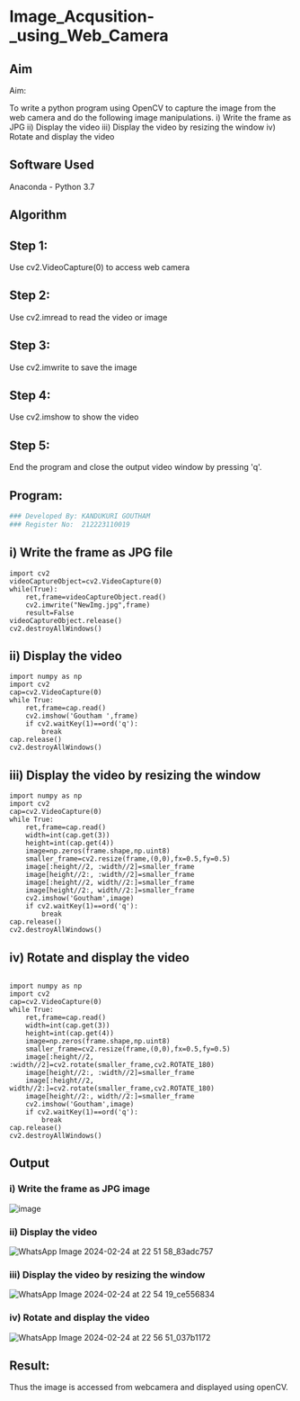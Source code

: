 # Image_Acqusition-_using_Web_Camera
## Aim
 
Aim:
 
To write a python program using OpenCV to capture the image from the web camera and do the following image manipulations.
i) Write the frame as JPG 
ii) Display the video 
iii) Display the video by resizing the window
iv) Rotate and display the video

## Software Used
Anaconda - Python 3.7
## Algorithm
## Step 1:
Use cv2.VideoCapture(0) to access web camera

## Step 2:
Use cv2.imread to read the video or image

## Step 3:
Use cv2.imwrite to save the image

## Step 4:
Use cv2.imshow to show the video

## Step 5:
End the program and close the output video window by pressing 'q'.

## Program:
``` Python
### Developed By: KANDUKURI GOUTHAM
### Register No:  212223110019
```
## i) Write the frame as JPG file
```
import cv2
videoCaptureObject=cv2.VideoCapture(0)
while(True):
    ret,frame=videoCaptureObject.read()
    cv2.imwrite("NewImg.jpg",frame)
    result=False
videoCaptureObject.release()
cv2.destroyAllWindows()
```
## ii) Display the video
```
import numpy as np
import cv2
cap=cv2.VideoCapture(0)
while True:
    ret,frame=cap.read()
    cv2.imshow('Goutham ',frame)
    if cv2.waitKey(1)==ord('q'):
        break
cap.release()
cv2.destroyAllWindows()
```
## iii) Display the video by resizing the window
```
import numpy as np
import cv2
cap=cv2.VideoCapture(0)
while True:
    ret,frame=cap.read()
    width=int(cap.get(3))
    height=int(cap.get(4))
    image=np.zeros(frame.shape,np.uint8)
    smaller_frame=cv2.resize(frame,(0,0),fx=0.5,fy=0.5)
    image[:height//2, :width//2]=smaller_frame
    image[height//2:, :width//2]=smaller_frame
    image[:height//2, width//2:]=smaller_frame
    image[height//2:, width//2:]=smaller_frame
    cv2.imshow('Goutham',image)
    if cv2.waitKey(1)==ord('q'):
        break
cap.release()
cv2.destroyAllWindows()
```
## iv) Rotate and display the video
```

import numpy as np
import cv2
cap=cv2.VideoCapture(0)
while True:
    ret,frame=cap.read()
    width=int(cap.get(3))
    height=int(cap.get(4))
    image=np.zeros(frame.shape,np.uint8)
    smaller_frame=cv2.resize(frame,(0,0),fx=0.5,fy=0.5)
    image[:height//2, :width//2]=cv2.rotate(smaller_frame,cv2.ROTATE_180)
    image[height//2:, :width//2]=smaller_frame
    image[:height//2, width//2:]=cv2.rotate(smaller_frame,cv2.ROTATE_180)
    image[height//2:, width//2:]=smaller_frame
    cv2.imshow('Goutham',image)
    if cv2.waitKey(1)==ord('q'):
        break
cap.release()
cv2.destroyAllWindows()
```
## Output

### i) Write the frame as JPG image
![image](https://github.com/Goutham2306/Image_Acqusition-_using_Web_Camera/assets/138971154/d4ecaa87-6a74-41a2-9a06-4b9490a796ff)

### ii) Display the video

![WhatsApp Image 2024-02-24 at 22 51 58_83adc757](https://github.com/Goutham2306/Image_Acqusition-_using_Web_Camera/assets/138971154/988728d0-c8b7-46d6-8ca3-dff8a56b610c)


### iii) Display the video by resizing the window
![WhatsApp Image 2024-02-24 at 22 54 19_ce556834](https://github.com/Goutham2306/Image_Acqusition-_using_Web_Camera/assets/138971154/eb376d69-8715-4bc3-b688-981109223e86)

### iv) Rotate and display the video
![WhatsApp Image 2024-02-24 at 22 56 51_037b1172](https://github.com/Goutham2306/Image_Acqusition-_using_Web_Camera/assets/138971154/85d0c74b-525a-4c22-a508-4e5ead1d6954)

## Result:
Thus the image is accessed from webcamera and displayed using openCV.
